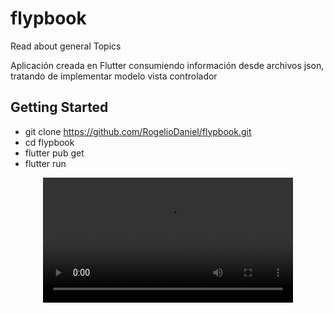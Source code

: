 # flypbook

Read about general Topics

Aplicación creada en Flutter consumiendo información desde archivos json, tratando de implementar modelo vista controlador
## Getting Started

- git clone https://github.com/RogelioDaniel/flypbook.git
- cd flypbook
- flutter pub get
- flutter run

<div align="center">
  <video src="[myvideo.mp4](https://github.com/RogelioDaniel/flypbook/assets/55957565/7cd8a7f3-f0df-43ea-8d9e-e93f0372694f)https://github.com/RogelioDaniel/flypbook/assets/55957565/7cd8a7f3-f0df-43ea-8d9e-e93f0372694f" width="400" />
</div>






